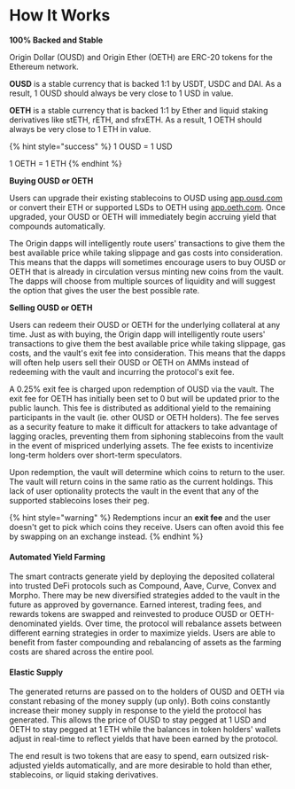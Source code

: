 # How It Works

**100% Backed and Stable**

Origin Dollar (OUSD) and Origin Ether (OETH) are ERC-20 tokens for the Ethereum network.

**OUSD** is a stable currency that is backed 1:1 by USDT, USDC and DAI. As a result, 1 OUSD should always be very close to 1 USD in value.&#x20;

**OETH** is a stable currency that is backed 1:1 by Ether and liquid staking derivatives like stETH, rETH, and sfrxETH. As a result, 1 OETH should always be very close to 1 ETH in value.

{% hint style="success" %}
1 OUSD = 1 USD

1 OETH = 1 ETH
{% endhint %}

**Buying OUSD or OETH**

Users can upgrade their existing stablecoins to OUSD using [app.ousd.com](https://app.ousd.com) or convert their ETH or supported LSDs to OETH using [app.oeth.com](https://app.oeth.com). Once upgraded, your OUSD or OETH will immediately begin accruing yield that compounds automatically.

The Origin dapps will intelligently route users' transactions to give them the best available price while taking slippage and gas costs into consideration. This means that the dapps will sometimes encourage users to buy OUSD or OETH that is already in circulation versus minting new coins from the vault. The dapps will choose from multiple sources of liquidity and will suggest the option that gives the user the best possible rate.

**Selling OUSD or OETH**

Users can redeem their OUSD or OETH for the underlying collateral at any time. Just as with buying, the Origin dapp will intelligently route users' transactions to give them the best available price while taking slippage, gas costs, and the vault's exit fee into consideration. This means that the dapps will often help users sell their OUSD or OETH on AMMs instead of redeeming with the vault and incurring the protocol's exit fee.

A 0.25% exit fee is charged upon redemption of OUSD via the vault. The exit fee for OETH has initially been set to 0 but will be updated prior to the public launch. This fee is distributed as additional yield to the remaining participants in the vault (ie. other OUSD or OETH holders). The fee serves as a security feature to make it difficult for attackers to take advantage of lagging oracles, preventing them from siphoning stablecoins from the vault in the event of mispriced underlying assets. The fee exists to incentivize long-term holders over short-term speculators.

Upon redemption, the vault will determine which coins to return to the user. The vault will return coins in the same ratio as the current holdings. This lack of user optionality protects the vault in the event that any of the supported stablecoins loses their peg.

{% hint style="warning" %}
Redemptions incur an **exit fee** and the user doesn't get to pick which coins they receive. Users can often avoid this fee by swapping on an exchange instead.
{% endhint %}

#### A**utomated Yield Farming**

The smart contracts generate yield by deploying the deposited collateral into trusted DeFi protocols such as Compound, Aave, Curve, Convex and Morpho. There may be new diversified strategies added to the vault in the future as approved by governance. Earned interest, trading fees, and rewards tokens are swapped and reinvested to produce OUSD or OETH-denominated yields. Over time, the protocol will rebalance assets between different earning strategies in order to maximize yields. Users are able to benefit from faster compounding and rebalancing of assets as the farming costs are shared across the entire pool.

#### **Elastic Supply**

The generated returns are passed on to the holders of OUSD and OETH via constant rebasing of the money supply (up only). Both coins constantly increase their money supply in response to the yield the protocol has generated. This allows the price of OUSD to stay pegged at 1 USD and OETH to stay pegged at 1 ETH while the balances in token holders' wallets adjust in real-time to reflect yields that have been earned by the protocol.

The end result is two tokens that are easy to spend, earn outsized risk-adjusted yields automatically, and are more desirable to hold than ether, stablecoins, or liquid staking derivatives.
